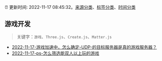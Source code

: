 :alarm_clock: 更新时间: 2022-11-17 08:45:32。[来源分类](../README.md)、[标签分类](../TAGS.md)、[时间分类](../TIMELINE.md)

## 游戏开发


> 关键字：`游戏`、`Three.js`、`Create.js`、`Matter.js`



- [2022-11-17-游戏加速中，怎么确定-UDP-的目标服务器是真的游戏服务器？](https://www.v2ex.com/t/895967) 
- [2022-11-17-ps-怎么筛选能双人以上玩的游戏](https://www.v2ex.com/t/895948) 